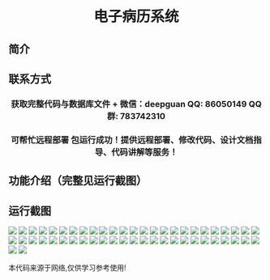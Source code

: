 <p><h1 align="center">电子病历系统</h1></p>

## 简介

## 联系方式
<p><h3 align="center">获取完整代码与数据库文件 + 微信：deepguan QQ: 86050149 QQ群: 783742310</h3></p>
<p><h3 align="center">可帮忙远程部署 包运行成功！提供远程部署、修改代码、设计文档指导、代码讲解等服务！</h3></p>

## 功能介绍（完整见运行截图）

## 运行截图
![](https://bs-1329754181.cos.ap-shanghai.myqcloud.com/ssm/ElectronicMedicalRecordSystem1/img/001.jpg)
![](https://bs-1329754181.cos.ap-shanghai.myqcloud.com/ssm/ElectronicMedicalRecordSystem1/img/002.jpg)
![](https://bs-1329754181.cos.ap-shanghai.myqcloud.com/ssm/ElectronicMedicalRecordSystem1/img/003.jpg)
![](https://bs-1329754181.cos.ap-shanghai.myqcloud.com/ssm/ElectronicMedicalRecordSystem1/img/004.jpg)
![](https://bs-1329754181.cos.ap-shanghai.myqcloud.com/ssm/ElectronicMedicalRecordSystem1/img/005.jpg)
![](https://bs-1329754181.cos.ap-shanghai.myqcloud.com/ssm/ElectronicMedicalRecordSystem1/img/006.jpg)
![](https://bs-1329754181.cos.ap-shanghai.myqcloud.com/ssm/ElectronicMedicalRecordSystem1/img/007.jpg)
![](https://bs-1329754181.cos.ap-shanghai.myqcloud.com/ssm/ElectronicMedicalRecordSystem1/img/008.jpg)
![](https://bs-1329754181.cos.ap-shanghai.myqcloud.com/ssm/ElectronicMedicalRecordSystem1/img/009.jpg)
![](https://bs-1329754181.cos.ap-shanghai.myqcloud.com/ssm/ElectronicMedicalRecordSystem1/img/010.jpg)
![](https://bs-1329754181.cos.ap-shanghai.myqcloud.com/ssm/ElectronicMedicalRecordSystem1/img/011.jpg)
![](https://bs-1329754181.cos.ap-shanghai.myqcloud.com/ssm/ElectronicMedicalRecordSystem1/img/012.jpg)
![](https://bs-1329754181.cos.ap-shanghai.myqcloud.com/ssm/ElectronicMedicalRecordSystem1/img/013.jpg)
![](https://bs-1329754181.cos.ap-shanghai.myqcloud.com/ssm/ElectronicMedicalRecordSystem1/img/014.jpg)
![](https://bs-1329754181.cos.ap-shanghai.myqcloud.com/ssm/ElectronicMedicalRecordSystem1/img/015.jpg)
![](https://bs-1329754181.cos.ap-shanghai.myqcloud.com/ssm/ElectronicMedicalRecordSystem1/img/016.jpg)
![](https://bs-1329754181.cos.ap-shanghai.myqcloud.com/ssm/ElectronicMedicalRecordSystem1/img/017.jpg)
![](https://bs-1329754181.cos.ap-shanghai.myqcloud.com/ssm/ElectronicMedicalRecordSystem1/img/018.jpg)
![](https://bs-1329754181.cos.ap-shanghai.myqcloud.com/ssm/ElectronicMedicalRecordSystem1/img/019.jpg)
![](https://bs-1329754181.cos.ap-shanghai.myqcloud.com/ssm/ElectronicMedicalRecordSystem1/img/020.jpg)
![](https://bs-1329754181.cos.ap-shanghai.myqcloud.com/ssm/ElectronicMedicalRecordSystem1/img/021.jpg)
![](https://bs-1329754181.cos.ap-shanghai.myqcloud.com/ssm/ElectronicMedicalRecordSystem1/img/022.jpg)
![](https://bs-1329754181.cos.ap-shanghai.myqcloud.com/ssm/ElectronicMedicalRecordSystem1/img/023.jpg)
![](https://bs-1329754181.cos.ap-shanghai.myqcloud.com/ssm/ElectronicMedicalRecordSystem1/img/024.jpg)
![](https://bs-1329754181.cos.ap-shanghai.myqcloud.com/ssm/ElectronicMedicalRecordSystem1/img/025.jpg)
![](https://bs-1329754181.cos.ap-shanghai.myqcloud.com/ssm/ElectronicMedicalRecordSystem1/img/026.jpg)
![](https://bs-1329754181.cos.ap-shanghai.myqcloud.com/ssm/ElectronicMedicalRecordSystem1/img/027.jpg)
![](https://bs-1329754181.cos.ap-shanghai.myqcloud.com/ssm/ElectronicMedicalRecordSystem1/img/028.jpg)
![](https://bs-1329754181.cos.ap-shanghai.myqcloud.com/ssm/ElectronicMedicalRecordSystem1/img/029.jpg)
![](https://bs-1329754181.cos.ap-shanghai.myqcloud.com/ssm/ElectronicMedicalRecordSystem1/img/030.jpg)
![](https://bs-1329754181.cos.ap-shanghai.myqcloud.com/ssm/ElectronicMedicalRecordSystem1/img/031.jpg)
![](https://bs-1329754181.cos.ap-shanghai.myqcloud.com/ssm/ElectronicMedicalRecordSystem1/img/032.jpg)
![](https://bs-1329754181.cos.ap-shanghai.myqcloud.com/ssm/ElectronicMedicalRecordSystem1/img/033.jpg)
![](https://bs-1329754181.cos.ap-shanghai.myqcloud.com/ssm/ElectronicMedicalRecordSystem1/img/034.jpg)
![](https://bs-1329754181.cos.ap-shanghai.myqcloud.com/ssm/ElectronicMedicalRecordSystem1/img/035.jpg)
![](https://bs-1329754181.cos.ap-shanghai.myqcloud.com/ssm/ElectronicMedicalRecordSystem1/img/036.jpg)
![](https://bs-1329754181.cos.ap-shanghai.myqcloud.com/ssm/ElectronicMedicalRecordSystem1/img/037.jpg)
![](https://bs-1329754181.cos.ap-shanghai.myqcloud.com/ssm/ElectronicMedicalRecordSystem1/img/038.jpg)
![](https://bs-1329754181.cos.ap-shanghai.myqcloud.com/ssm/ElectronicMedicalRecordSystem1/img/039.jpg)
![](https://bs-1329754181.cos.ap-shanghai.myqcloud.com/ssm/ElectronicMedicalRecordSystem1/img/040.jpg)
![](https://bs-1329754181.cos.ap-shanghai.myqcloud.com/ssm/ElectronicMedicalRecordSystem1/img/041.jpg)
![](https://bs-1329754181.cos.ap-shanghai.myqcloud.com/ssm/ElectronicMedicalRecordSystem1/img/042.jpg)
![](https://bs-1329754181.cos.ap-shanghai.myqcloud.com/ssm/ElectronicMedicalRecordSystem1/img/043.jpg)
![](https://bs-1329754181.cos.ap-shanghai.myqcloud.com/ssm/ElectronicMedicalRecordSystem1/img/044.jpg)
![](https://bs-1329754181.cos.ap-shanghai.myqcloud.com/ssm/ElectronicMedicalRecordSystem1/img/045.jpg)
![](https://bs-1329754181.cos.ap-shanghai.myqcloud.com/ssm/ElectronicMedicalRecordSystem1/img/046.jpg)
![](https://bs-1329754181.cos.ap-shanghai.myqcloud.com/ssm/ElectronicMedicalRecordSystem1/img/047.jpg)
![](https://bs-1329754181.cos.ap-shanghai.myqcloud.com/ssm/ElectronicMedicalRecordSystem1/img/048.jpg)
![](https://bs-1329754181.cos.ap-shanghai.myqcloud.com/ssm/ElectronicMedicalRecordSystem1/img/049.jpg)
![](https://bs-1329754181.cos.ap-shanghai.myqcloud.com/ssm/ElectronicMedicalRecordSystem1/img/050.jpg)
![](https://bs-1329754181.cos.ap-shanghai.myqcloud.com/ssm/ElectronicMedicalRecordSystem1/img/051.jpg)
![](https://bs-1329754181.cos.ap-shanghai.myqcloud.com/ssm/ElectronicMedicalRecordSystem1/img/052.jpg)

<p>本代码来源于网络,仅供学习参考使用!</p>
